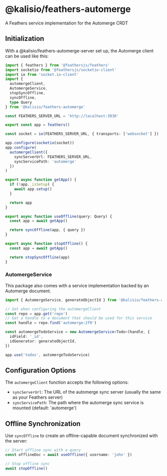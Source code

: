 # @kalisio/feathers-automerge

A Feathers service implementation for the Automerge CRDT

## Initialization

With a @kalisio/feathers-automerge-server set up, the Automerge client can be used like this:

```ts
import { feathers } from '@feathersjs/feathers'
import socketio from '@feathersjs/socketio-client'
import io from 'socket.io-client'
import {
  automergeClient,
  AutomergeService,
  stopSyncOffline,
  syncOffline,
  type Query
} from '@kalisio/feathers-automerge'

const FEATHERS_SERVER_URL = 'http://localhost:3030'

export const app = feathers()

const socket = io(FEATHERS_SERVER_URL, { transports: ['websocket'] })

app.configure(socketio(socket))
app.configure(
  automergeClient({
    syncServerUrl: FEATHERS_SERVER_URL,
    syncServicePath: 'automerge'
  })
)

export async function getApp() {
  if (!app._isSetup) {
    await app.setup()
  }

  return app
}

export async function useOffline(query: Query) {
  const app = await getApp()

  return syncOffline(app, { query })
}

export async function stopOffline() {
  const app = await getApp()

  return stopSyncOffline(app)
}
```

### AutomergeService

This package also comes with a service implementation backed by an Automerge document.

```ts
import { AutomergeService, generateObjectId } from '@kalisio/feathers-automerge'

// Set when configuring the automergeClient
const repo = app.get('repo')
// Get a handle to a document that should be used for this service
const handle = repo.find('automerge:2f9')

const automergeTodoService = new AutomergeService<Todo>(handle, {
  idField: '_id',
  idGenerator: generateObjectId,
})

app.use('todos', automergeTodoService)
```

## Configuration Options

The `automergeClient` function accepts the following options:

- `syncServerUrl`: The URL of the automerge sync server (usually the same as your Feathers server)
- `syncServicePath`: The path where the automerge sync service is mounted (default: 'automerge')

## Offline Synchronization

Use `syncOffline` to create an offline-capable document synchronized with the server:

```ts
// Start offline sync with a query
const offlineDoc = await useOffline({ username: 'john' })

// Stop offline sync
await stopOffline()
```
